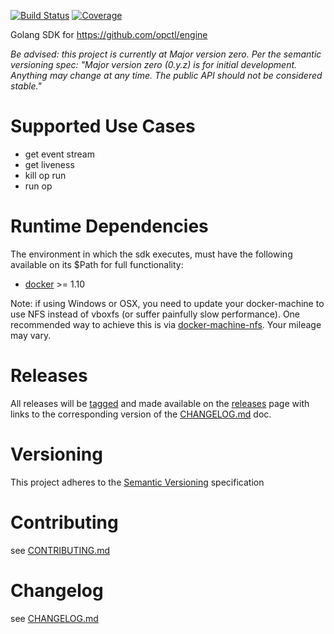 [![Build Status](https://travis-ci.org/opctl/engine-sdk-golang.svg?branch=master)](https://travis-ci.org/opctl/engine-sdk-golang)
[![Coverage](https://codecov.io/gh/opctl/engine-sdk-golang/branch/master/graph/badge.svg)](https://codecov.io/gh/opctl/engine-sdk-golang)

Golang SDK for https://github.com/opctl/engine

*Be advised: this project is currently at Major version zero. Per the
semantic versioning spec: "Major version zero (0.y.z) is for initial
development. Anything may change at any time. The public API should not
be considered stable."*

# Supported Use Cases

- get event stream
- get liveness
- kill op run
- run op

# Runtime Dependencies

The environment in which the sdk executes, must have the following
available on its $Path for full functionality:

- [docker](https://github.com/docker/docker) >= 1.10

Note: if using Windows or OSX, you need to update your docker-machine to
use NFS instead of vboxfs (or suffer painfully slow performance). One
recommended way to achieve this is via
[docker-machine-nfs](https://github.com/adlogix/docker-machine-nfs).
Your mileage may vary.

# Releases

All releases will be
[tagged](https://github.com/opctl/engine-sdk-golang/tags) and made
available on the
[releases](https://github.com/opctl/engine-sdk-golang/releases) page
with links to the corresponding version of the
[CHANGELOG.md](CHANGELOG.md) doc.

# Versioning

This project adheres to the [Semantic Versioning](http://semver.org/)
specification

# Contributing

see [CONTRIBUTING.md](CONTRIBUTING.md)

# Changelog

see [CHANGELOG.md](CHANGELOG.md)
